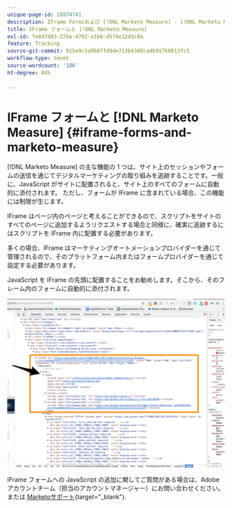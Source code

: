 ```yaml
---
unique-page-id: 18874741
description: IFrame Formsおよび [!DNL Marketo Measure] - [!DNL Marketo Measure]
title: IFrame フォームと [!DNL Marketo Measure]
exl-id: fe8d7403-27be-4702-a1b6-d574e1243c0a
feature: Tracking
source-git-commit: 915e9c5a968ffd9de713b4308cadb91768613fc5
workflow-type: tm+mt
source-wordcount: '186'
ht-degree: 84%

---
```


# IFrame フォームと [!DNL Marketo Measure] {#iframe-forms-and-marketo-measure}

[!DNL Marketo Measure] の主な機能の 1 つは、サイト上のセッションやフォームの送信を通じてデジタルマーケティングの取り組みを追跡することです。一般に、JavaScript がサイトに配置されると、サイト上のすべてのフォームに自動的に添付されます。 ただし、フォームが IFrame に含まれている場合、この機能には制限が生じます。

IFrame はページ内のページと考えることができるので、スクリプトをサイトのすべてのページに追加するようリクエストする場合と同様に、確実に追跡するにはスクリプトを IFrame 内に配置する必要があります。

多くの場合、IFrame はマーケティングオートメーションプロバイダーを通じて管理されるので、そのプラットフォーム内またはフォームプロバイダーを通じて設定する必要があります。

JavaScript を IFrame の先頭に配置することをお勧めします。そこから、そのフレーム内のフォームに自動的に添付されます。

![](assets/1-1.png)

IFrame フォームへの JavaScript の追加に関してご質問がある場合は、Adobeアカウントチーム（担当のアカウントマネージャー）にお問い合わせください。または [Marketoサポート](https://nation.marketo.com/t5/support/ct-p/Support){target="_blank"}.
